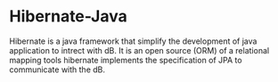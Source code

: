 # Hibernate-Java
Hibernate is a java framework that simplify the development of java application to intrect with dB.  It is an open source (ORM) of a relational mapping tools hibernate implements the specification of JPA to communicate with the dB.
